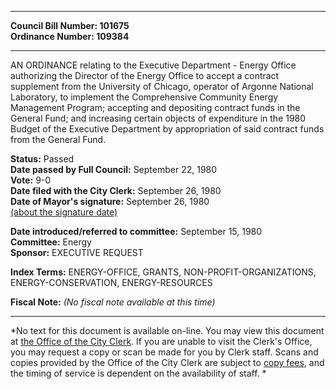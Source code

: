 * * * * *  
  
**Council Bill Number: [](#h0)[](#h2)101675**   
**Ordinance Number: 109384**  
  
* * * * *  
  
AN ORDINANCE relating to the Executive Department - Energy Office authorizing the Director of the Energy Office to accept a contract supplement from the University of Chicago, operator of Argonne National Laboratory, to implement the Comprehensive Community Energy Management Program; accepting and depositing contract funds in the General Fund; and increasing certain objects of expenditure in the 1980 Budget of the Executive Department by appropriation of said contract funds from the General Fund.  
  
**Status:** Passed   
**Date passed by Full Council:** September 22, 1980   
**Vote:** 9-0   
**Date filed with the City Clerk:** September 26, 1980   
**Date of Mayor's signature:** September 26, 1980   
[(about the signature date)](/~public/approvaldate.htm)   
  
  
**Date introduced/referred to committee:** September 15, 1980   
**Committee:** Energy   
**Sponsor:** EXECUTIVE REQUEST   
  
**Index Terms:** ENERGY-OFFICE, GRANTS, NON-PROFIT-ORGANIZATIONS, ENERGY-CONSERVATION, ENERGY-RESOURCES  
  
**Fiscal Note:** *(No fiscal note available at this time)*  
  
* * * * *  
  
*No text for this document is available on-line. You may view this document at [the Office of the City Clerk](http://www.seattle.gov/leg/clerk/contactUs.htm). If you are unable to visit the Clerk's Office, you may request a copy or scan be made for you by Clerk staff. Scans and copies provided by the Office of the City Clerk are subject to [copy fees](http://clerk.seattle.gov/~public/clerkfees.htm), and the timing of service is dependent on the availability of staff. *  
  
  
